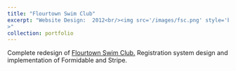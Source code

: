 ```yaml
---
title: "Flourtown Swim Club"
excerpt: "Website Design:  2012<br/><img src='/images/fsc.png' style='box-shadow: 0 4px 8px 0 rgba(0, 0, 0, 0.2), 0 6px 20px 0 rgba(0, 0, 0, 0.19);'
>"
collection: portfolio
---
```


Complete redesign of <a href="https://www.flourtownswimclub.net">Flourtown Swim Club.</a> Registration system design and implementation of Formidable and Stripe. 
